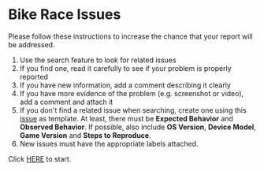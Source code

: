 Bike Race Issues
================

Please follow these instructions to increase the chance that your report will be addressed.

1. Use the search feature to look for related issues
2. If you find one, read it carefully to see if your problem is properly reported
3. If you have new information, add a comment describing it clearly
4. If you have more evidence of the problem (e.g. screenshot or video), add a comment and attach it
5. If you don't find a related issue when searching, create one using this [issue](https://github.com/topfreegames/bike-race-issues/issues/1) as template. At least, there must be **Expected Behavior** and **Observed Behavior**. If possible, also include **OS Version**, **Device Model**, **Game Version** and **Steps to Reproduce**.
6. New issues must have the appropriate labels attached.

Click [HERE](https://github.com/topfreegames/bike-race-issues/issues) to start.
